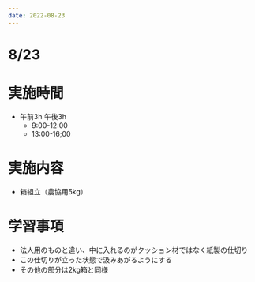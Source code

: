 ```yaml
---
date: 2022-08-23
---
```

# 8/23
# 実施時間
-  午前3h 午後3h
    - 9:00-12:00
    - 13:00-16;00
# 実施内容
- 箱組立（農協用5kg）
# 学習事項
- 法人用のものと違い、中に入れるのがクッション材ではなく紙製の仕切り
- この仕切りが立った状態で汲みあがるようにする
- その他の部分は2kg箱と同様